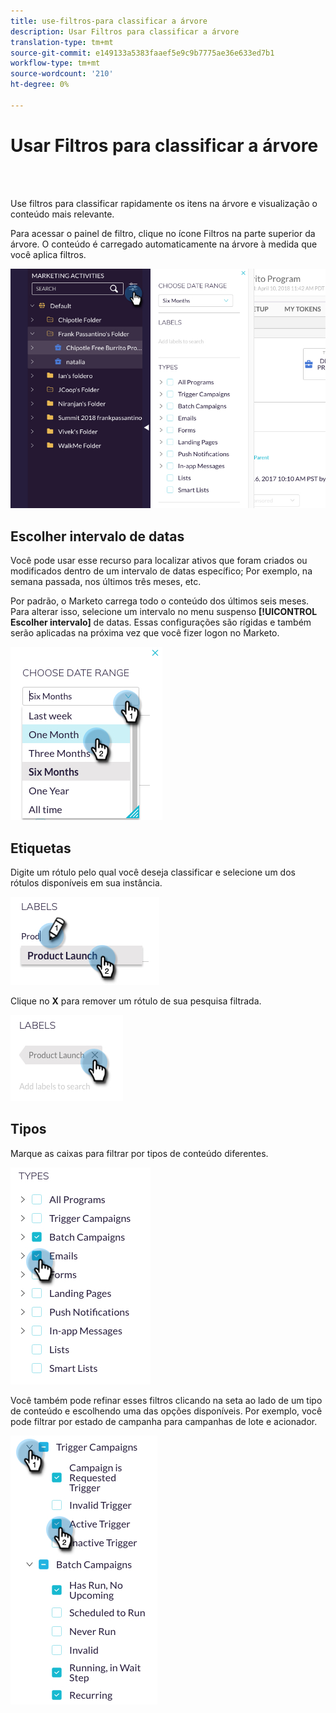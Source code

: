 ```yaml
---
title: use-filtros-para classificar a árvore
description: Usar Filtros para classificar a árvore
translation-type: tm+mt
source-git-commit: e149133a5383faaef5e9c9b7775ae36e633ed7b1
workflow-type: tm+mt
source-wordcount: '210'
ht-degree: 0%

---
```



# Usar Filtros para classificar a árvore

<br> 

Use filtros para classificar rapidamente os itens na árvore e visualização o conteúdo mais relevante.

Para acessar o painel de filtro, clique no ícone Filtros na parte superior da árvore. O conteúdo é carregado automaticamente na árvore à medida que você aplica filtros.

![Imagem Um](/help/sky/assets/tree/use-filters-to-sort-the-tree/use-filters-to-sort-the-tree-1.png)

## Escolher intervalo de datas

Você pode usar esse recurso para localizar ativos que foram criados ou modificados dentro de um intervalo de datas específico; Por exemplo, na semana passada, nos últimos três meses, etc.

Por padrão, o Marketo carrega todo o conteúdo dos últimos seis meses. Para alterar isso, selecione um intervalo no menu suspenso **[!UICONTROL Escolher intervalo]** de datas. Essas configurações são rígidas e também serão aplicadas na próxima vez que você fizer logon no Marketo.

![Imagem dois](/help/sky/assets/tree/use-filters-to-sort-the-tree/use-filters-to-sort-the-tree-2.png)

## Etiquetas

Digite um rótulo pelo qual você deseja classificar e selecione um dos rótulos disponíveis em sua instância.

![Imagem Três](/help/sky/assets/tree/use-filters-to-sort-the-tree/use-filters-to-sort-the-tree-3.png)

Clique no **X** para remover um rótulo de sua pesquisa filtrada.

![Imagem quatro](/help/sky/assets/tree/use-filters-to-sort-the-tree/use-filters-to-sort-the-tree-4.png)

## Tipos

Marque as caixas para filtrar por tipos de conteúdo diferentes.

![Imagem cinco](/help/sky/assets/tree/use-filters-to-sort-the-tree/use-filters-to-sort-the-tree-5.png)

Você também pode refinar esses filtros clicando na seta ao lado de um tipo de conteúdo e escolhendo uma das opções disponíveis. Por exemplo, você pode filtrar por estado de campanha para campanhas de lote e acionador.

![Imagem seis](/help/sky/assets/tree/use-filters-to-sort-the-tree/use-filters-to-sort-the-tree-6.png)

